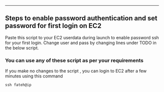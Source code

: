 
---
## Steps to enable password authentication and set password for first login on EC2
Paste this script to your EC2 userdata during launch to enable password ssh for your first login. Change user and pass by changing lines under TODO in the below script.

### You can use any of these script as per your requirements 
If you make no changes to the script , you can login to EC2 after a few minutes using this command
```
ssh fateh@ip
```





